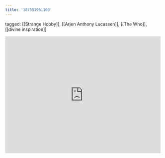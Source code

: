 ```yaml
---
title: '187551961160'
---
```

tagged: [[Strange Hobby]], [[Arjen Anthony Lucassen]], [[The Who]], [[divine inspiration]]
<iframe allow="accelerometer; autoplay; clipboard-write; encrypted-media; gyroscope; picture-in-picture" allowfullscreen="" frameborder="0" height="375" id="youtube_iframe" src="https://www.youtube.com/embed/agRsH5IlIKk?feature=oembed&amp;enablejsapi=1&amp;origin=https://safe.txmblr.com&amp;wmode=opaque" width="500"></iframe>
